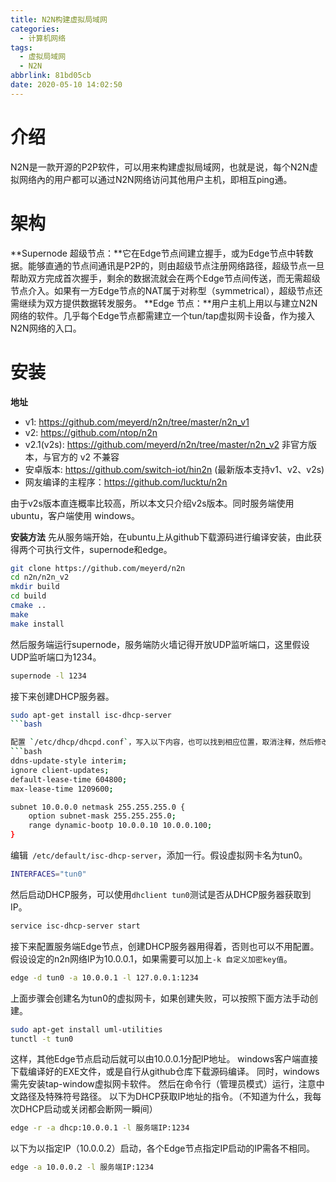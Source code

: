 ```yaml
---
title: N2N构建虚拟局域网
categories:
  - 计算机网络
tags:
  - 虚拟局域网
  - N2N
abbrlink: 81bd05cb
date: 2020-05-10 14:02:50
---
```

# 介绍
N2N是一款开源的P2P软件，可以用来构建虚拟局域网，也就是说，每个N2N虚拟网络內的用户都可以通过N2N网络访问其他用户主机，即相互ping通。

# 架构
**Supernode 超级节点：**它在Edge节点间建立握手，或为Edge节点中转数据。能够直通的节点间通讯是P2P的，则由超级节点注册网络路径，超级节点一旦帮助双方完成首次握手，剩余的数据流就会在两个Edge节点间传送，而无需超级节点介入。如果有一方Edge节点的NAT属于对称型（symmetrical），超级节点还需继续为双方提供数据转发服务。
**Edge 节点：**用户主机上用以与建立N2N网络的软件。几乎每个Edge节点都需建立一个tun/tap虚拟网卡设备，作为接入N2N网络的入口。
<!--more-->

# 安装
**地址**
+ v1: https://github.com/meyerd/n2n/tree/master/n2n_v1
+ v2: https://github.com/ntop/n2n
+ v2.1(v2s): https://github.com/meyerd/n2n/tree/master/n2n_v2 非官方版本，与官方的 v2 不兼容
+ 安卓版本: https://github.com/switch-iot/hin2n (最新版本支持v1、v2、v2s)
+ 网友编译的主程序：https://github.com/lucktu/n2n

由于v2s版本直连概率比较高，所以本文只介绍v2s版本。同时服务端使用 ubuntu，客户端使用 windows。

**安装方法**
先从服务端开始，在ubuntu上从github下载源码进行编译安装，由此获得两个可执行文件，supernode和edge。
```bash
git clone https://github.com/meyerd/n2n
cd n2n/n2n_v2
mkdir build
cd build
cmake ..
make
make install
```
然后服务端运行supernode，服务端防火墙记得开放UDP监听端口，这里假设UDP监听端口为1234。
```bash
supernode -l 1234
```
接下来创建DHCP服务器。
```bash
sudo apt-get install isc-dhcp-server
```bash

配置 `/etc/dhcp/dhcpd.conf`，写入以下内容，也可以找到相应位置，取消注释，然后修改内容.
```bash
ddns-update-style interim;
ignore client-updates;
default-lease-time 604800;
max-lease-time 1209600;

subnet 10.0.0.0 netmask 255.255.255.0 {
    option subnet-mask 255.255.255.0;
    range dynamic-bootp 10.0.0.10 10.0.0.100;
}
```
编辑` /etc/default/isc-dhcp-server`，添加一行。假设虚拟网卡名为tun0。
```bash
INTERFACES="tun0"
```
然后启动DHCP服务，可以使用`dhclient tun0`测试是否从DHCP服务器获取到IP。
```bash
service isc-dhcp-server start
```
接下来配置服务端Edge节点，创建DHCP服务器用得着，否则也可以不用配置。
假设设定的n2n网络IP为10.0.0.1，如果需要可以加上`-k 自定义加密key值`。
```bash
edge -d tun0 -a 10.0.0.1 -l 127.0.0.1:1234
```
上面步骤会创建名为tun0的虚拟网卡，如果创建失败，可以按照下面方法手动创建。
```bash
sudo apt-get install uml-utilities
tunctl -t tun0
```
这样，其他Edge节点启动后就可以由10.0.0.1分配IP地址。
windows客户端直接下载编译好的EXE文件，或是自行从github仓库下载源码编译。
同时，windows需先安装tap-window虚拟网卡软件。
然后在命令行（管理员模式）运行，注意中文路径及特殊符号路径。
以下为DHCP获取IP地址的指令。（不知道为什么，我每次DHCP启动或关闭都会断网一瞬间）
```bash
edge -r -a dhcp:10.0.0.1 -l 服务端IP:1234
```
以下为以指定IP（10.0.0.2）启动，各个Edge节点指定IP启动的IP需各不相同。
```bash
edge -a 10.0.0.2 -l 服务端IP:1234
```